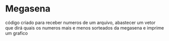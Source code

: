 # Megasena
código criado para receber numeros de um arquivo, abastecer um vetor que dirá quais os numeros mais e menos sorteados da megasena e imprime um grafico
